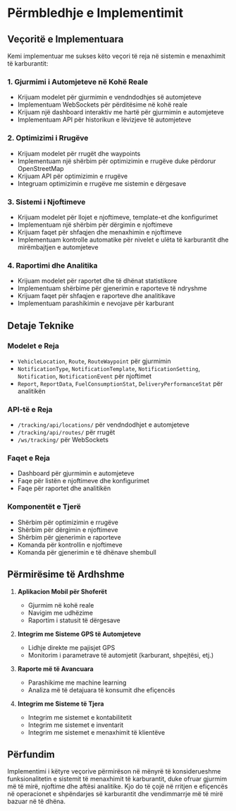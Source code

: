 # Përmbledhje e Implementimit

## Veçoritë e Implementuara

Kemi implementuar me sukses këto veçori të reja në sistemin e menaxhimit të karburantit:

### 1. Gjurmimi i Automjeteve në Kohë Reale
- Krijuam modelet për gjurmimin e vendndodhjes së automjeteve
- Implementuam WebSockets për përditësime në kohë reale
- Krijuam një dashboard interaktiv me hartë për gjurmimin e automjeteve
- Implementuam API për historikun e lëvizjeve të automjeteve

### 2. Optimizimi i Rrugëve
- Krijuam modelet për rrugët dhe waypoints
- Implementuam një shërbim për optimizimin e rrugëve duke përdorur OpenStreetMap
- Krijuam API për optimizimin e rrugëve
- Integruam optimizimin e rrugëve me sistemin e dërgesave

### 3. Sistemi i Njoftimeve
- Krijuam modelet për llojet e njoftimeve, template-et dhe konfigurimet
- Implementuam një shërbim për dërgimin e njoftimeve
- Krijuam faqet për shfaqjen dhe menaxhimin e njoftimeve
- Implementuam kontrolle automatike për nivelet e ulëta të karburantit dhe mirëmbajtjen e automjeteve

### 4. Raportimi dhe Analitika
- Krijuam modelet për raportet dhe të dhënat statistikore
- Implementuam shërbime për gjenerimin e raporteve të ndryshme
- Krijuam faqet për shfaqjen e raporteve dhe analitikave
- Implementuam parashikimin e nevojave për karburant

## Detaje Teknike

### Modelet e Reja
- `VehicleLocation`, `Route`, `RouteWaypoint` për gjurmimin
- `NotificationType`, `NotificationTemplate`, `NotificationSetting`, `Notification`, `NotificationEvent` për njoftimet
- `Report`, `ReportData`, `FuelConsumptionStat`, `DeliveryPerformanceStat` për analitikën

### API-të e Reja
- `/tracking/api/locations/` për vendndodhjet e automjeteve
- `/tracking/api/routes/` për rrugët
- `/ws/tracking/` për WebSockets

### Faqet e Reja
- Dashboard për gjurmimin e automjeteve
- Faqe për listën e njoftimeve dhe konfigurimet
- Faqe për raportet dhe analitikën

### Komponentët e Tjerë
- Shërbim për optimizimin e rrugëve
- Shërbim për dërgimin e njoftimeve
- Shërbim për gjenerimin e raporteve
- Komanda për kontrollin e njoftimeve
- Komanda për gjenerimin e të dhënave shembull

## Përmirësime të Ardhshme

1. **Aplikacion Mobil për Shoferët**
   - Gjurmim në kohë reale
   - Navigim me udhëzime
   - Raportim i statusit të dërgesave

2. **Integrim me Sisteme GPS të Automjeteve**
   - Lidhje direkte me pajisjet GPS
   - Monitorim i parametrave të automjetit (karburant, shpejtësi, etj.)

3. **Raporte më të Avancuara**
   - Parashikime me machine learning
   - Analiza më të detajuara të konsumit dhe efiçencës

4. **Integrim me Sisteme të Tjera**
   - Integrim me sistemet e kontabilitetit
   - Integrim me sistemet e inventarit
   - Integrim me sistemet e menaxhimit të klientëve

## Përfundim

Implementimi i këtyre veçorive përmirëson në mënyrë të konsiderueshme funksionalitetin e sistemit të menaxhimit të karburantit, duke ofruar gjurmim më të mirë, njoftime dhe aftësi analitike. Kjo do të çojë në rritjen e efiçencës në operacionet e shpëndarjes së karburantit dhe vendimmarrje më të mirë bazuar në të dhëna.
